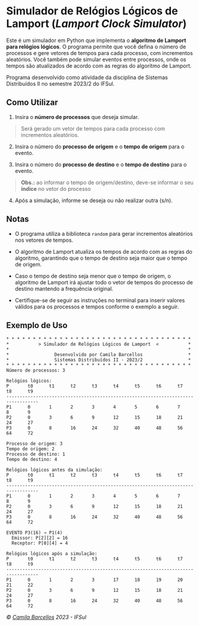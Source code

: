 # Simulador de Relógios Lógicos de Lamport (_Lamport Clock Simulator_)

Este é um simulador em Python que implementa o **algoritmo de Lamport para relógios lógicos**. O programa permite que você defina o número de processos e gere vetores de tempos para cada processo, com incrementos aleatórios. Você também pode simular eventos entre processos, onde os tempos são atualizados de acordo com as regras do algoritmo de Lamport.

Programa desenvolvido como atividade da disciplina de Sistemas Distribuídos II no semestre 2023/2 do IFSul.

## Como Utilizar

1. Insira o **número de processos** que deseja simular.

> Será gerado um vetor de tempos para cada processo com incrementos aleatórios.

2. Insira o número do **processo de origem** e o **tempo de origem** para o evento.

3. Insira o número do **processo de destino** e o **tempo de destino** para o evento.

> **Obs.:** ao informar o tempo de origem/destino, deve-se informar o seu **índice** no vetor do processo

4. Após a simulação, informe se deseja ou não realizar outra (s/n).

## Notas

- O programa utiliza a biblioteca ``random`` para gerar incrementos aleatórios nos vetores de tempos.

- O algoritmo de Lamport atualiza os tempos de acordo com as regras do algoritmo, garantindo que o tempo de destino seja maior que o tempo de origem.

- Caso o tempo de destino seja menor que o tempo de origem, o algoritmo de Lamport irá ajustar todo o vetor de tempos do processo de destino mantendo a frequência original.

- Certifique-se de seguir as instruções no terminal para inserir valores válidos para os processos e tempos conforme o exemplo a seguir.

## Exemplo de Uso

```
* * * * * * * * * * * * * * * * * * * * * * * * * * * * * * * * * * *
*           > Simulador de Relógios Lógicos de Lamport  <           *
*                                                                   *
*                 Desenvolvido por Camila Barcellos                 *
*                 Sistemas Distribuídos II - 2023/2                 *
* * * * * * * * * * * * * * * * * * * * * * * * * * * * * * * * * * *
Número de processos: 3

Relógios lógicos:
P       t0      t1      t2      t3      t4      t5      t6      t7      t8      t9
----------------------------------------------------------------------------------
P1      0       1       2       3       4       5       6       7       8       9
P2      0       3       6       9       12      15      18      21      24      27
P3      0       8       16      24      32      40      48      56      64      72

Processo de origem: 3
Tempo de origem: 2
Processo de destino: 1
Tempo de destino: 4

Relógios lógicos antes da simulação:
P       t0      t1      t2      t3      t4      t5      t6      t7      t8      t9
----------------------------------------------------------------------------------
P1      0       1       2       3       4       5       6       7       8       9
P2      0       3       6       9       12      15      18      21      24      27
P3      0       8       16      24      32      40      48      56      64      72

EVENTO P3(16) → P1(4)
  Emissor: P[2][2] = 16
  Receptor: P[0][4] = 4

Relógios lógicos após a simulação:
P       t0      t1      t2      t3      t4      t5      t6      t7      t8      t9
----------------------------------------------------------------------------------
P1      0       1       2       3       17      18      19      20      21      22
P2      0       3       6       9       12      15      18      21      24      27
P3      0       8       16      24      32      40      48      56      64      72
```

_© [Camila Barcellos](https://github.com/camilafbarcellos) 2023 - IFSul_